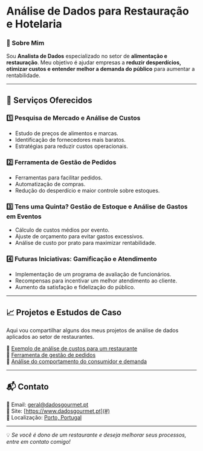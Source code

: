 # Análise de Dados para Restauração e Hotelaria

### 🚀 Sobre Mim
Sou **Analista de Dados** especializado no setor de **alimentação e restauração**. Meu objetivo é ajudar empresas a **reduzir desperdícios, otimizar custos e entender melhor a demanda do público** para aumentar a rentabilidade.

---

## 📌 Serviços Oferecidos

### 1️⃣ **Pesquisa de Mercado e Análise de Custos**
- Estudo de preços de alimentos e marcas.
- Identificação de fornecedores mais baratos.
- Estratégias para reduzir custos operacionais.

### 2️⃣ **Ferramenta de Gestão de Pedidos**
- Ferramentas para facilitar pedidos.
- Automatização de compras.
- Redução do desperdício e maior controle sobre estoques.

### 3️⃣ **Tens uma Quinta? Gestão de Estoque e Análise de Gastos em Eventos**
- Cálculo de custos médios por evento.
- Ajuste de orçamento para evitar gastos excessivos.
- Análise de custo por prato para maximizar rentabilidade.

### 4️⃣ **Futuras Iniciativas: Gamificação e Atendimento**
- Implementação de um programa de avaliação de funcionários.
- Recompensas para incentivar um melhor atendimento ao cliente.
- Aumento da satisfação e fidelização do público.

---

## 📈 Projetos e Estudos de Caso
Aqui vou compartilhar alguns dos meus projetos de análise de dados aplicados ao setor de restaurantes.

🔹 [Exemplo de análise de custos para um restaurante](#)  
🔹 [Ferramenta de gestão de pedidos](#)  
🔹 [Análise do comportamento do consumidor e demanda](#)  

---

## 📬 Contato
📧 Email: [geral@dadosgourmet.pt](mailto:geral@dadosgourmet.pt)  
🔗 Site: [https://www.dadosgourmet.pt](#)  
📍 Localização: [Porto, Portugal](#)  

---

💡 *Se você é dono de um restaurante e deseja melhorar seus processos, entre em contato comigo!*
